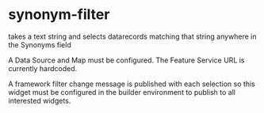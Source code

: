 # synonym-filter

takes a text string and selects datarecords matching that string anywhere in the Synonyms field

A Data Source and Map must be configured. The Feature Service URL is currently hardcoded.

A framework filter change message is published with each selection so this widget must be configured in the builder environment to publish to all interested widgets.

